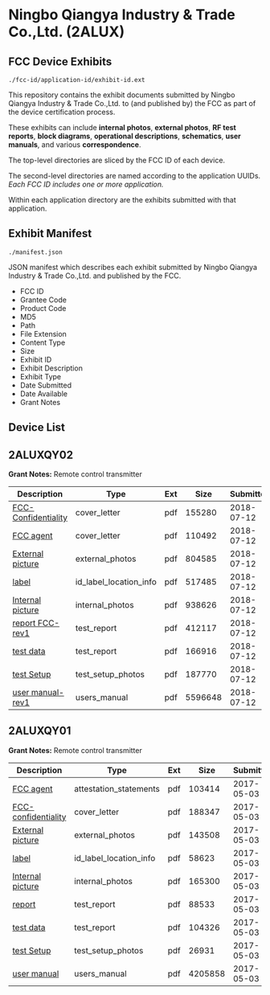 # Ningbo Qiangya Industry & Trade Co.,Ltd. (2ALUX)
## FCC Device Exhibits

```
./fcc-id/application-id/exhibit-id.ext
```

This repository contains the exhibit documents submitted by Ningbo Qiangya Industry & Trade Co.,Ltd. to (and published by) the FCC as part of the device certification process.

These exhibits can include **internal photos**, **external photos**, **RF test reports**, **block diagrams**, **operational descriptions**, **schematics**, **user manuals**, and various **correspondence**.

The top-level directories are sliced by the FCC ID of each device.

The second-level directories are named according to the application UUIDs. *Each FCC ID includes one or more application.*

Within each application directory are the exhibits submitted with that application. 

## Exhibit Manifest

```
./manifest.json
```

JSON manifest which describes each exhibit submitted by Ningbo Qiangya Industry & Trade Co.,Ltd. and published by the FCC.

- FCC ID
- Grantee Code
- Product Code
- MD5
- Path
- File Extension
- Content Type
- Size
- Exhibit ID
- Exhibit Description
- Exhibit Type
- Date Submitted
- Date Available
- Grant Notes

## Device List
## 2ALUXQY02
**Grant Notes:** Remote control transmitter

| Description | Type | Ext | Size | Submitted | Available |
| ----------- | ---- | --- | ---- | --------- | --------- |
| [FCC-Confidentiality](2ALUXQY02/8ea5b85f3013cd172146fe0bb9750384/3921697.pdf) | cover_letter | pdf | 155280 | 2018-07-12 | 2018-07-16 |
| [FCC agent](2ALUXQY02/8ea5b85f3013cd172146fe0bb9750384/3921698.pdf) | cover_letter | pdf | 110492 | 2018-07-12 | 2018-07-16 |
| [External picture](2ALUXQY02/8ea5b85f3013cd172146fe0bb9750384/3921696.pdf) | external_photos | pdf | 804585 | 2018-07-12 | 2018-07-16 |
| [label](2ALUXQY02/8ea5b85f3013cd172146fe0bb9750384/3921694.pdf) | id_label_location_info | pdf | 517485 | 2018-07-12 | 2018-07-16 |
| [Internal picture](2ALUXQY02/8ea5b85f3013cd172146fe0bb9750384/3921695.pdf) | internal_photos | pdf | 938626 | 2018-07-12 | 2018-07-16 |
| [report FCC-rev1](2ALUXQY02/8ea5b85f3013cd172146fe0bb9750384/3921690.pdf) | test_report | pdf | 412117 | 2018-07-12 | 2018-07-16 |
| [test data](2ALUXQY02/8ea5b85f3013cd172146fe0bb9750384/3921691.pdf) | test_report | pdf | 166916 | 2018-07-12 | 2018-07-16 |
| [test Setup](2ALUXQY02/8ea5b85f3013cd172146fe0bb9750384/3921689.pdf) | test_setup_photos | pdf | 187770 | 2018-07-12 | 2018-07-16 |
| [user manual-rev1](2ALUXQY02/8ea5b85f3013cd172146fe0bb9750384/3921674.pdf) | users_manual | pdf | 5596648 | 2018-07-12 | 2018-07-16 |
## 2ALUXQY01
**Grant Notes:** Remote control transmitter

| Description | Type | Ext | Size | Submitted | Available |
| ----------- | ---- | --- | ---- | --------- | --------- |
| [FCC agent](2ALUXQY01/77803d606d16da3922409d8dc572846a/3378506.pdf) | attestation_statements | pdf | 103414 | 2017-05-03 | 2017-05-05 |
| [FCC-confidentiality](2ALUXQY01/77803d606d16da3922409d8dc572846a/3378507.pdf) | cover_letter | pdf | 188347 | 2017-05-03 | 2017-05-05 |
| [External picture](2ALUXQY01/77803d606d16da3922409d8dc572846a/3378499.pdf) | external_photos | pdf | 143508 | 2017-05-03 | 2017-05-05 |
| [label](2ALUXQY01/77803d606d16da3922409d8dc572846a/3378500.pdf) | id_label_location_info | pdf | 58623 | 2017-05-03 | 2017-05-05 |
| [Internal picture](2ALUXQY01/77803d606d16da3922409d8dc572846a/3378501.pdf) | internal_photos | pdf | 165300 | 2017-05-03 | 2017-05-05 |
| [report](2ALUXQY01/77803d606d16da3922409d8dc572846a/3378502.pdf) | test_report | pdf | 88533 | 2017-05-03 | 2017-05-05 |
| [test data](2ALUXQY01/77803d606d16da3922409d8dc572846a/3378503.pdf) | test_report | pdf | 104326 | 2017-05-03 | 2017-05-05 |
| [test Setup](2ALUXQY01/77803d606d16da3922409d8dc572846a/3378504.pdf) | test_setup_photos | pdf | 26931 | 2017-05-03 | 2017-05-05 |
| [user manual](2ALUXQY01/77803d606d16da3922409d8dc572846a/3378505.pdf) | users_manual | pdf | 4205858 | 2017-05-03 | 2017-05-05 |

